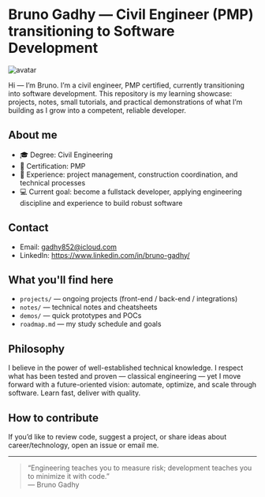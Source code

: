 # Bruno Gadhy — Civil Engineer (PMP) transitioning to Software Development

![avatar](https://stablediffusionweb.com/image/3083418-handsome-artsy-man-with-blonde-hair-and-green-eyes)

Hi — I’m Bruno. I’m a civil engineer, PMP certified, currently transitioning into software development. This repository is my learning showcase: projects, notes, small tutorials, and practical demonstrations of what I’m building as I grow into a competent, reliable developer.

## About me
- 🎓 Degree: Civil Engineering  
- 🏅 Certification: PMP  
- 💼 Experience: project management, construction coordination, and technical processes  
- 💻 Current goal: become a fullstack developer, applying engineering discipline and experience to build robust software

## Contact
- Email: gadhy852@icloud.com  
- LinkedIn: https://www.linkedin.com/in/bruno-gadhy/

## What you'll find here
- `projects/` — ongoing projects (front-end / back-end / integrations)
- `notes/` — technical notes and cheatsheets
- `demos/` — quick prototypes and POCs
- `roadmap.md` — my study schedule and goals

## Philosophy
I believe in the power of well-established technical knowledge. I respect what has been tested and proven — classical engineering — yet I move forward with a future-oriented vision: automate, optimize, and scale through software. Learn fast, deliver with quality.

## How to contribute
If you’d like to review code, suggest a project, or share ideas about career/technology, open an issue or email me.

---

> “Engineering teaches you to measure risk; development teaches you to minimize it with code.”  
> — Bruno Gadhy
